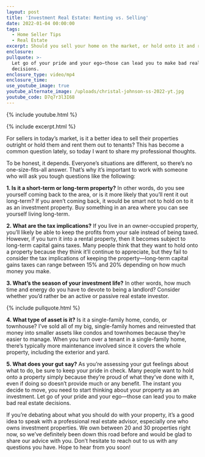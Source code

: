 ```yaml
---
layout: post
title: 'Investment Real Estate: Renting vs. Selling'
date: 2022-01-04 00:00:00
tags:
  - Home Seller Tips
  - Real Estate
excerpt: Should you sell your home on the market, or hold onto it and rent it out?
enclosure:
pullquote: >-
  Let go of your pride and your ego—those can lead you to make bad real estate
  decisions.
enclosure_type: video/mp4
enclosure_time:
use_youtube_image: true
youtube_alternate_image: /uploads/christal-johnson-ss-2022-yt.jpg
youtube_code: D7q7r3l3I68
---
```

{% include youtube.html %}

{% include excerpt.html %}

For sellers in today’s market, is it a better idea to sell their properties outright or hold them and rent them out to tenants? This has become a common question lately, so today I want to share my professional thoughts.

To be honest, it depends. Everyone’s situations are different, so there’s no one-size-fits-all answer. That’s why it’s important to work with someone who will ask you tough questions like the following:

**1\. Is it a short-term or long-term property?** In other words, do you see yourself coming back to the area, or is it more likely that you’ll rent it out long-term? If you aren’t coming back, it would be smart not to hold on to it as an investment property. Buy something in an area where you can see yourself living long-term.

**2\. What are the tax implications?** If you live in an owner-occupied property, you’ll likely be able to keep the profits from your sale instead of being taxed. However, if you turn it into a rental property, then it becomes subject to long-term capital gains taxes. Many people think that they want to hold onto a property because they think it’ll continue to appreciate, but they fail to consider the tax implications of keeping the property—long-term capital gains taxes can range between 15% and 20% depending on how much money you make.&nbsp;

**3\. What’s the season of your investment life?** In other words, how much time and energy do you have to devote to being a landlord? Consider whether you’d rather be an active or passive real estate investor.

{% include pullquote.html %}

**4\. What type of asset is it?** Is it a single-family home, condo, or townhouse? I’ve sold all of my big, single-family homes and reinvested that money into smaller assets like condos and townhomes because they’re easier to manage. When you turn over a tenant in a single-family home, there’s typically more maintenance involved since it covers the whole property, including the exterior and yard.

**5\. What does your gut say?** As you’re assessing your gut feelings about what to do, be sure to keep your pride in check. Many people want to hold onto a property simply because they’re proud of what they’ve done with it, even if doing so doesn’t provide much or any benefit. The instant you decide to move, you need to start thinking about your property as an investment. Let go of your pride and your ego—those can lead you to make bad real estate decisions.

If you’re debating about what you should do with your property, it’s a good idea to speak with a professional real estate advisor, especially one who owns investment properties. We own between 20 and 30 properties right now, so we’ve definitely been down this road before and would be glad to share our advice with you. Don’t hesitate to reach out to us with any questions you have. Hope to hear from you soon\!
